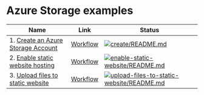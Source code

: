 # Azure Storage examples

| Name | Link | Status
| ---- | ---- | ------
| 1. [Create an Azure Storage Account](create/README.md) | [Workflow](../.github/workflows/storage_create_README_md.yml) | [![create/README.md](https://github.com/Azure-Samples/java-on-azure-examples/actions/workflows/storage_create_README_md.yml/badge.svg)](https://github.com/Azure-Samples/java-on-azure-examples/actions/workflows/storage_create_README_md.yml)
| 2. [Enable static website hosting](enable-static-website/README.md) | [Workflow](../.github/workflows/storage_enable-static-website_README_md.yml) | [![enable-static-website/README.md](https://github.com/Azure-Samples/java-on-azure-examples/actions/workflows/storage_enable-static-website_README_md.yml/badge.svg)](https://github.com/Azure-Samples/java-on-azure-examples/actions/workflows/storage_enable-static-website_README_md.yml)
| 3. [Upload files to static website](upload-files-to-static-website/README.md) | [Workflow](../.github/workflows/storage_upload-files-to-static-website_README_md.yml) | [![upload-files-to-static-website/README.md](https://github.com/Azure-Samples/java-on-azure-examples/actions/workflows/storage_upload-files-to-static-website_README_md.yml/badge.svg)](https://github.com/Azure-Samples/java-on-azure-examples/actions/workflows/storage_upload-files-to-static-website_README_md.yml)

<!-- workflow.run() 

  exit 0
  
  -->
